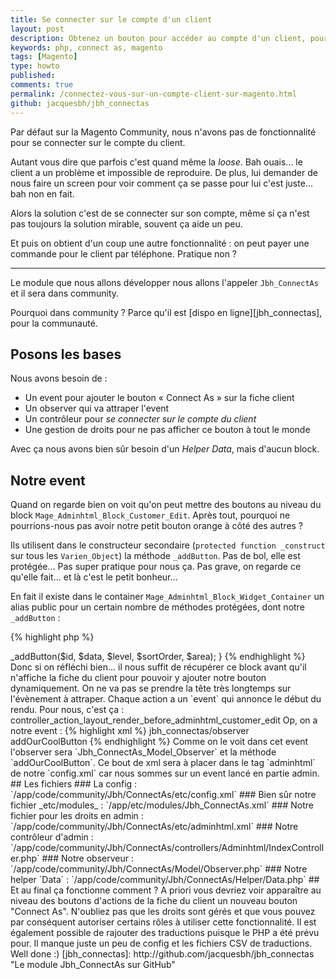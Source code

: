 ```yaml
---
title: Se connecter sur le compte d'un client
layout: post
description: Obtenez un bouton pour accéder au compte d'un client, pour payer par carte pour lui ou en cas de problème technique avec son compte...
keywords: php, connect as, magento
tags: [Magento]
type: howto
published:
comments: true
permalink: /connectez-vous-sur-un-compte-client-sur-magento.html
github: jacquesbh/jbh_connectas
---
```


Par défaut sur la Magento Community, nous n'avons pas de fonctionnalité pour se connecter sur le compte du client.

Autant vous dire que parfois c'est quand même la _loose_. Bah ouais... le client a un problème et impossible de reproduire. De plus, lui demander de nous faire un screen pour voir comment ça se passe pour lui c'est juste... bah non en fait.

Alors la solution c'est de se connecter sur son compte, même si ça n'est pas toujours la solution mirable, souvent ça aide un peu.

Et puis on obtient d'un coup une autre fonctionnalité : on peut payer une commande pour le client par téléphone. Pratique non ?

<!-- more start -->

<hr />

Le module que nous allons développer nous allons l'appeler `Jbh_ConnectAs` et il sera dans community.

Pourquoi dans community ? Parce qu'il est [dispo en ligne][jbh_connectas], pour la communauté.

## Posons les bases

Nous avons besoin de :

- Un event pour ajouter le bouton « Connect As » sur la fiche client
- Un observer qui va attraper l'event
- Un contrôleur pour _se connecter sur le compte du client_
- Une gestion de droits pour ne pas afficher ce bouton à tout le monde

Avec ça nous avons bien sûr besoin d'un _Helper Data_, mais d'aucun block.

## Notre event

Quand on regarde bien on voit qu'on peut mettre des boutons au niveau du block `Mage_Adminhtml_Block_Customer_Edit`.
Après tout, pourquoi ne pourrions-nous pas avoir notre petit bouton orange à côté des autres ?

Ils utilisent dans le constructeur secondaire (`protected function _construct` sur tous les `Varien_Object`) la méthode `_addButton`. Pas de bol, elle est protégée... Pas super pratique pour nous ça. Pas grave, on regarde ce qu'elle fait... et là c'est le petit bonheur...

En fait il existe dans le container `Mage_Adminhtml_Block_Widget_Container` un alias public pour un certain nombre de méthodes protégées, dont notre `_addButton` :

{% highlight php %}
<?php
public function addButton($id, $data, $level = 0, $sortOrder = 0, $area = 'header')
{
    return $this->_addButton($id, $data, $level, $sortOrder, $area);
}
{% endhighlight %}

Donc si on réfléchi bien... il nous suffit de récupérer ce block avant qu'il n'affiche la fiche du client pour pouvoir y ajouter notre bouton dynamiquement.
On ne va pas se prendre la tête très longtemps sur l'évènement à attraper. Chaque action a un `event` qui annonce le début du rendu. Pour nous, c'est ça :

    controller_action_layout_render_before_adminhtml_customer_edit

Op, on a notre event :

{% highlight xml %}
<controller_action_layout_render_before_adminhtml_customer_edit>
    <observers>
        <add_connectas_button>
            <class>jbh_connectas/observer</class>
            <method>addOurCoolButton</method>
        </add_connectas_button>
    </observers>
</controller_action_layout_render_before_adminhtml_customer_edit>
{% endhighlight %}

Comme on le voit dans cet event l'observer sera `Jbh_ConnectAs_Model_Observer` et la méthode `addOurCoolButton`. Ce bout de xml sera à placer dans le tag `adminhtml` de notre `config.xml` car nous sommes sur un event lancé en partie admin.

## Les fichiers

### La config : `/app/code/community/Jbh/ConnectAs/etc/config.xml`

<script src="http://gist-it.appspot.com/github/jacquesbh/jbh_connectas/raw/master/app/code/community/Jbh/ConnectAs/etc/config.xml"></script>

### Bien sûr notre fichier _etc/modules_ : `/app/etc/modules/Jbh_ConnectAs.xml`

<script src="http://gist-it.appspot.com/github/jacquesbh/jbh_connectas/raw/master/app/etc/modules/Jbh_ConnectAs.xml"></script>

### Notre fichier pour les droits en admin : `/app/code/community/Jbh/ConnectAs/etc/adminhtml.xml`

<script src="http://gist-it.appspot.com/github/jacquesbh/jbh_connectas/raw/master/app/code/community/Jbh/ConnectAs/etc/adminhtml.xml"></script>

### Notre contrôleur d'admin : `/app/code/community/Jbh/ConnectAs/controllers/Adminhtml/IndexController.php`

<script src="http://gist-it.appspot.com/github/jacquesbh/jbh_connectas/raw/master/app/code/community/Jbh/ConnectAs/controllers/Adminhtml/IndexController.php"></script>

### Notre observeur : `/app/code/community/Jbh/ConnectAs/Model/Observer.php`

<script src="http://gist-it.appspot.com/github/jacquesbh/jbh_connectas/raw/master/app/code/community/Jbh/ConnectAs/Model/Observer.php"></script>

### Notre helper `Data` : `/app/code/community/Jbh/ConnectAs/Helper/Data.php`

<script src="http://gist-it.appspot.com/github/jacquesbh/jbh_connectas/raw/master/app/code/community/Jbh/ConnectAs/Helper/Data.php"></script>

## Et au final ça fonctionne comment ?

A priori vous devriez voir apparaître au niveau des boutons d'actions de la fiche du client un nouveau bouton "Connect As".

N'oubliez pas que les droits sont gérés et que vous pouvez par conséquent autoriser certains rôles à utiliser cette fonctionnalité.

Il est également possible de rajouter des traductions puisque le PHP a été prévu pour. Il manque juste un peu de config et les fichiers CSV de traductions.

Well done :)

<!-- more end -->

[jbh_connectas]: http://github.com/jacquesbh/jbh_connectas "Le module Jbh_ConnectAs sur GitHub"

